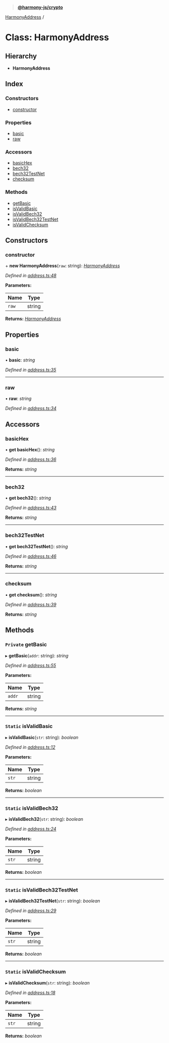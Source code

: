 > **[@harmony-js/crypto](../README.md)**

[HarmonyAddress](harmonyaddress.md) /

# Class: HarmonyAddress

## Hierarchy

* **HarmonyAddress**

## Index

### Constructors

* [constructor](harmonyaddress.md#constructor)

### Properties

* [basic](harmonyaddress.md#basic)
* [raw](harmonyaddress.md#raw)

### Accessors

* [basicHex](harmonyaddress.md#basichex)
* [bech32](harmonyaddress.md#bech32)
* [bech32TestNet](harmonyaddress.md#bech32testnet)
* [checksum](harmonyaddress.md#checksum)

### Methods

* [getBasic](harmonyaddress.md#private-getbasic)
* [isValidBasic](harmonyaddress.md#static-isvalidbasic)
* [isValidBech32](harmonyaddress.md#static-isvalidbech32)
* [isValidBech32TestNet](harmonyaddress.md#static-isvalidbech32testnet)
* [isValidChecksum](harmonyaddress.md#static-isvalidchecksum)

## Constructors

###  constructor

\+ **new HarmonyAddress**(`raw`: string): *[HarmonyAddress](harmonyaddress.md)*

*Defined in [address.ts:48](https://github.com/FireStack-Lab/Harmony-sdk-core/blob/edb8e7a/packages/harmony-crypto/src/address.ts#L48)*

**Parameters:**

Name | Type |
------ | ------ |
`raw` | string |

**Returns:** *[HarmonyAddress](harmonyaddress.md)*

## Properties

###  basic

• **basic**: *string*

*Defined in [address.ts:35](https://github.com/FireStack-Lab/Harmony-sdk-core/blob/edb8e7a/packages/harmony-crypto/src/address.ts#L35)*

___

###  raw

• **raw**: *string*

*Defined in [address.ts:34](https://github.com/FireStack-Lab/Harmony-sdk-core/blob/edb8e7a/packages/harmony-crypto/src/address.ts#L34)*

## Accessors

###  basicHex

• **get basicHex**(): *string*

*Defined in [address.ts:36](https://github.com/FireStack-Lab/Harmony-sdk-core/blob/edb8e7a/packages/harmony-crypto/src/address.ts#L36)*

**Returns:** *string*

___

###  bech32

• **get bech32**(): *string*

*Defined in [address.ts:43](https://github.com/FireStack-Lab/Harmony-sdk-core/blob/edb8e7a/packages/harmony-crypto/src/address.ts#L43)*

**Returns:** *string*

___

###  bech32TestNet

• **get bech32TestNet**(): *string*

*Defined in [address.ts:46](https://github.com/FireStack-Lab/Harmony-sdk-core/blob/edb8e7a/packages/harmony-crypto/src/address.ts#L46)*

**Returns:** *string*

___

###  checksum

• **get checksum**(): *string*

*Defined in [address.ts:39](https://github.com/FireStack-Lab/Harmony-sdk-core/blob/edb8e7a/packages/harmony-crypto/src/address.ts#L39)*

**Returns:** *string*

## Methods

### `Private` getBasic

▸ **getBasic**(`addr`: string): *string*

*Defined in [address.ts:55](https://github.com/FireStack-Lab/Harmony-sdk-core/blob/edb8e7a/packages/harmony-crypto/src/address.ts#L55)*

**Parameters:**

Name | Type |
------ | ------ |
`addr` | string |

**Returns:** *string*

___

### `Static` isValidBasic

▸ **isValidBasic**(`str`: string): *boolean*

*Defined in [address.ts:12](https://github.com/FireStack-Lab/Harmony-sdk-core/blob/edb8e7a/packages/harmony-crypto/src/address.ts#L12)*

**Parameters:**

Name | Type |
------ | ------ |
`str` | string |

**Returns:** *boolean*

___

### `Static` isValidBech32

▸ **isValidBech32**(`str`: string): *boolean*

*Defined in [address.ts:24](https://github.com/FireStack-Lab/Harmony-sdk-core/blob/edb8e7a/packages/harmony-crypto/src/address.ts#L24)*

**Parameters:**

Name | Type |
------ | ------ |
`str` | string |

**Returns:** *boolean*

___

### `Static` isValidBech32TestNet

▸ **isValidBech32TestNet**(`str`: string): *boolean*

*Defined in [address.ts:29](https://github.com/FireStack-Lab/Harmony-sdk-core/blob/edb8e7a/packages/harmony-crypto/src/address.ts#L29)*

**Parameters:**

Name | Type |
------ | ------ |
`str` | string |

**Returns:** *boolean*

___

### `Static` isValidChecksum

▸ **isValidChecksum**(`str`: string): *boolean*

*Defined in [address.ts:18](https://github.com/FireStack-Lab/Harmony-sdk-core/blob/edb8e7a/packages/harmony-crypto/src/address.ts#L18)*

**Parameters:**

Name | Type |
------ | ------ |
`str` | string |

**Returns:** *boolean*
